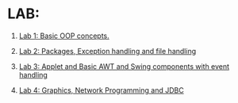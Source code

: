 # LAB:
1. [Lab 1: Basic OOP concepts.](https://github.com/nishalgurung4/java-2019/tree/main/Labs/Lab1)

2. [Lab 2: Packages, Exception handling and file handling](https://github.com/nishalgurung4/java-2019/tree/main/Labs/Lab2)

3. [Lab 3: Applet and Basic AWT and Swing components with event handling](https://github.com/nishalgurung4/java-2019/tree/main/Labs/Lab3)

4. [Lab 4: Graphics, Network Programming and JDBC](https://github.com/nishalgurung4/java-2019/tree/main/Labs/Lab4)